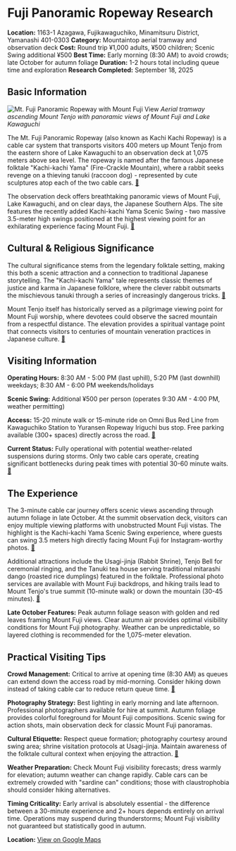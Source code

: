 # Fuji Panoramic Ropeway Research

**Location:** 1163-1 Azagawa, Fujikawaguchiko, Minamitsuru District, Yamanashi 401-0303
**Category:** Mountaintop aerial tramway and observation deck
**Cost:** Round trip ¥1,000 adults, ¥500 children; Scenic Swing additional ¥500
**Best Time:** Early morning (8:30 AM) to avoid crowds; late October for autumn foliage
**Duration:** 1-2 hours total including queue time and exploration
**Research Completed:** September 18, 2025

## Basic Information

![Mt. Fuji Panoramic Ropeway with Mount Fuji View](https://www.mtfujiropeway.jp/en/)
*Aerial tramway ascending Mount Tenjo with panoramic views of Mount Fuji and Lake Kawaguchi*

The Mt. Fuji Panoramic Ropeway (also known as Kachi Kachi Ropeway) is a cable car system that transports visitors 400 meters up Mount Tenjo from the eastern shore of Lake Kawaguchi to an observation deck at 1,075 meters above sea level. The ropeway is named after the famous Japanese folktale "Kachi-kachi Yama" (Fire-Crackle Mountain), where a rabbit seeks revenge on a thieving tanuki (raccoon dog) - represented by cute sculptures atop each of the two cable cars. [🔗](https://www.mtfujiropeway.jp/en/)

The observation deck offers breathtaking panoramic views of Mount Fuji, Lake Kawaguchi, and on clear days, the Japanese Southern Alps. The site features the recently added Kachi-kachi Yama Scenic Swing - two massive 3.5-meter high swings positioned at the highest viewing point for an exhilarating experience facing Mount Fuji. [🔗](https://www.timeout.com/tokyo/news/ride-a-giant-swing-at-this-lake-kawaguchiko-observation-deck-overlooking-mt-fuji-111721)

## Cultural & Religious Significance

The cultural significance stems from the legendary folktale setting, making this both a scenic attraction and a connection to traditional Japanese storytelling. The "Kachi-kachi Yama" tale represents classic themes of justice and karma in Japanese folklore, where the clever rabbit outsmarts the mischievous tanuki through a series of increasingly dangerous tricks. [🔗](https://web-japan.org/kidsweb/folk/kachi/kachi01.html)

Mount Tenjo itself has historically served as a pilgrimage viewing point for Mount Fuji worship, where devotees could observe the sacred mountain from a respectful distance. The elevation provides a spiritual vantage point that connects visitors to centuries of mountain veneration practices in Japanese culture. [🔗](https://www.japan-guide.com/e/e6916.html)

## Visiting Information

**Operating Hours:** 8:30 AM - 5:00 PM (last uphill), 5:20 PM (last downhill) weekdays; 8:30 AM - 6:00 PM weekends/holidays

**Scenic Swing:** Additional ¥500 per person (operates 9:30 AM - 4:00 PM, weather permitting)

**Access:** 15-20 minute walk or 15-minute ride on Omni Bus Red Line from Kawaguchiko Station to Yuransen Ropeway Iriguchi bus stop. Free parking available (300+ spaces) directly across the road. [🔗](https://www.japan-guide.com/e/e6916.html)

**Current Status:** Fully operational with potential weather-related suspensions during storms. Only two cable cars operate, creating significant bottlenecks during peak times with potential 30-60 minute waits. [🔗](https://www.tripadvisor.com/Attraction_Review-g1165976-d1368670-Reviews-Mt_Fuji_Panoramic_Ropeway-Fujikawaguchiko_machi_Minamitsuru_gun_Yamanashi_Prefec.html)

## The Experience

The 3-minute cable car journey offers scenic views ascending through autumn foliage in late October. At the summit observation deck, visitors can enjoy multiple viewing platforms with unobstructed Mount Fuji vistas. The highlight is the Kachi-kachi Yama Scenic Swing experience, where guests can swing 3.5 meters high directly facing Mount Fuji for Instagram-worthy photos. [🔗](https://japantoday.com/category/features/travel/see-mount-fuji-swing-into-view-at-the-mt.-fuji-panoramic-ropeway-park)

Additional attractions include the Usagi-jinja (Rabbit Shrine), Tenjo Bell for ceremonial ringing, and the Tanuki tea house serving traditional mitarashi dango (roasted rice dumplings) featured in the folktale. Professional photo services are available with Mount Fuji backdrops, and hiking trails lead to Mount Tenjo's true summit (10-minute walk) or down the mountain (30-45 minutes). [🔗](https://www.mtfujiropeway.jp/en/)

**Late October Features:** Peak autumn foliage season with golden and red leaves framing Mount Fuji views. Clear autumn air provides optimal visibility conditions for Mount Fuji photography. Weather can be unpredictable, so layered clothing is recommended for the 1,075-meter elevation.

## Practical Visiting Tips

**Crowd Management:** Critical to arrive at opening time (8:30 AM) as queues can extend down the access road by mid-morning. Consider hiking down instead of taking cable car to reduce return queue time. [🔗](https://www.tripadvisor.com/Attraction_Review-g1165976-d1368670-Reviews-Mt_Fuji_Panoramic_Ropeway-Fujikawaguchiko_machi_Minamitsuru_gun_Yamanashi_Prefec.html)

**Photography Strategy:** Best lighting in early morning and late afternoon. Professional photographers available for hire at summit. Autumn foliage provides colorful foreground for Mount Fuji compositions. Scenic swing for action shots, main observation deck for classic Mount Fuji panoramas.

**Cultural Etiquette:** Respect queue formation; photography courtesy around swing area; shrine visitation protocols at Usagi-jinja. Maintain awareness of the folktale cultural context when enjoying the attraction. [🔗](https://web-japan.org/kidsweb/folk/kachi/kachi01.html)

**Weather Preparation:** Check Mount Fuji visibility forecasts; dress warmly for elevation; autumn weather can change rapidly. Cable cars can be extremely crowded with "sardine can" conditions; those with claustrophobia should consider hiking alternatives.

**Timing Criticality:** Early arrival is absolutely essential - the difference between a 30-minute experience and 2+ hours depends entirely on arrival time. Operations may suspend during thunderstorms; Mount Fuji visibility not guaranteed but statistically good in autumn.

**Location:** [View on Google Maps](https://www.google.com/maps/place/Mt.+Fuji+Panoramic+Ropeway/@35.507947,138.7456042,17z/data=!3m1!4b1!4m6!3m5!1s0x6019f7db1b4de88b:0x7b96b6b1b1b1b1b1!8m2!3d35.507947!4d138.748389!16s%2Fg%2F1td8jsnh)
